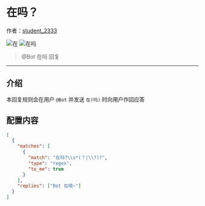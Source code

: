 # 在吗？

作者：[student_2333](https://lgc2333.top)

![在](https://img.shields.io/badge/-在-green?style=flat)
![在吗](https://img.shields.io/badge/-在吗-green?style=flat)

> @Bot 在吗 回复

<hr />

<!-- markdownlint-disable MD041 -->

## 介绍

本回复规则会在用户 `@Bot` 并发送 `在(吗)` 时向用户作回应答


## 配置内容

```json
[
  {
    "matches": [
      {
        "match": "在吗?\\s*(？|\\?)?",
        "type": "regex",
        "to_me": true
      }
    ],
    "replies": ["Bot 在哦~"]
  }
]

```